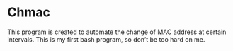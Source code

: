 # Chmac
This program is created to automate the change of MAC address at certain intervals. This is my first bash program, so don’t be too hard on me. 
